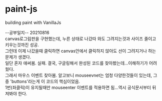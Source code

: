 # paint-js
building paint with VanillaJs  

--공부일지--
20210816  
canvas로그림판을 구현했는데, 누른 상태로 나갔따 와도 그려지는것과 사이즈 줄이고 키우는것까진 성공.  
그런데 이제 나갔을때 클릭하면 canvas안에서 클릭하지 않아도 선이 그려지거나 하는 문제가 생겼다.  
일단 혼자 애써봄. 실패. 결국, 구글링해서 완성된 코드를 찾아봤는데...이해하기가 어려웠다.  
그래서 마우스 이벤트 찾아봄. 알고보니 mouseevnet는 엄청 다양한것들이 있는데, 그중 'buttons'라는게 이 코드의 핵심이었음.  
1번(좌클릭)이 유지될때만 mouseenter 이벤트를 적용하면 됨...역시 공식문서부터 뒤져봐야 한다.
